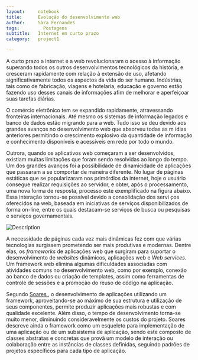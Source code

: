 ```yaml
---
layout:     notebook
title:      Evolução do desenvolvimento web
author:     Sara Fernandes
tags: 		  Postagens
subtitle:   Internet em curto prazo
category:   project1

---
```

<!--visualworkflow: true -->

A curto prazo a internet e a web revolucionaram o acesso à informação superando todos os outros desenvolvimentos tecnológicos da história, e cresceram rapidamente com relação à extensão de uso, afetando significativamente todos os aspectos da vida do ser humano. Indústrias, tais como de fabricação, viagens e hotelaria, educação e governo estão fazendo uso desses canais de informações afim de melhorar e aperfeiçoar suas tarefas diárias.

O comércio eletrônico tem se expandido rapidamente, atravessando fronteiras internacionais. Até mesmo os sistemas de informação legados e banco de dados estão migrando para a web. Tudo isso se deu devido aos grandes avanços no desenvolvimento web que absorveu todas as m ́ıdias anteriores permitindo o crescimento explosivo da quantidade de informação e conhecimento disponíveis e acessíveis em rede por todo o mundo.

Outrora, quando os aplicativos web começaram a ser desenvolvidos, existiam muitas limitações que foram sendo resolvidas ao longo do tempo. Um dos grandes avanços foi a possibilidade de dinamicidade de aplicações que passaram a se comportar de maneira diferente. No lugar de páginas estáticas que se popularizaram nos primórdios da internet, hoje o usuário consegue realizar requisições ao servidor, e obter, após o processamento, uma nova forma de resposta, processo este exemplificado na figura abaixo. Essa interação tornou-se possível devido a consolidação dos servi ̧cos oferecidos na web, baseada em iniciativas de serviços disponibilizados de forma on-line, entre os quais destacam-se serviços de busca ou pesquisas e serviços governamentais.

![Description](http://sarafernandes.github.io/img/servidor.png)

A necessidade de páginas cada vez mais dinâmicas fez com que várias tecnologias surgissem prometendo ser mais produtivas e modernas. Dentre elas, os *frameworks* de aplicações web que surgiram para suportar o desenvolvimento de *websites* dinâmicos, aplicações web e *Web services*. Um framework web elimina algumas dificuldades associadas com atividades comuns no
desenvolvimento web, como por exemplo, conexão ao banco de dados ou criação de templates, assim como ferramentas de controle de sessões e a promoção do reuso de código na aplicação.

Segundo [Soares ](http://www.editorasaraiva.com.br/produto/tecnico/informatica/crie-um-framework-para-sistemas-web-com-php-5-e-ajax/), o desenvolvimento de aplicações utilizando um framework, aproveitando-se ao máximo de sua estrutura e utilização de seus componentes, permite produzir aplicações mais robustas e com qualidade excelente. Além disso, o tempo de desenvolvimento torna-se muito menor, diminuindo consideravelmente os custos do projeto. Soares descreve ainda o framework como um esqueleto para implementação de uma aplicação ou de um subsistema de aplicação, sendo este composto de classes abstratas e concretas que provâ um modelo de interação ou colaboração entre as instâncias de classes definidas, seguindo padrões de projetos específicos para cada tipo de aplicação.
